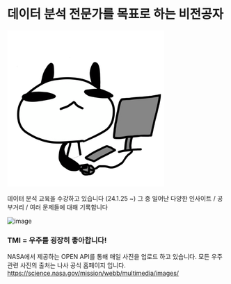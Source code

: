 # 데이터 분석 전문가를 목표로 하는 비전공자
![이미지](./다운로드.png)

데이터 분석 교육을 수강하고 있습니다 (24.1.25 ~)
그 중 일어난 다양한 인사이트 / 공부거리 / 여러 문제들에 대해 기록합니다

![image](https://github.com/PlutoJoshua/Python/blob/main/Photo/%EC%8A%A4%ED%81%AC%EB%A6%B0%EC%83%B7%202024-02-07%20080055.png?raw=true)

### TMI = 우주를 굉장히 좋아합니다! ###
NASA에서 제공하는 OPEN API를 통해 매일 사진을 업로드 하고 있습니다.
모든 우주 관련 사진의 출처는 나사 공식 홈페이지 입니다.
https://science.nasa.gov/mission/webb/multimedia/images/
